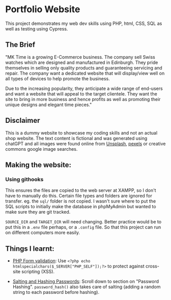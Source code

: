 # Portfolio Website

This project demonstrates my web dev skills using PHP, html, CSS, SQL as well as testing using Cypress.

## The Brief

"MK Time is a growing E-Commerce business. The company sell Swiss watches which are designed and manufactured in Edinburgh. They pride themselves in selling only quality products and guaranteeing servicing and repair. The company want a dedicated website that will display/view well on all types of devices to help promote the business.

Due to the increasing popularity, they anticipate a wide range of end-users and want a website that will appeal to the target clientele. They want the site to bring in more business and hence profits as well as promoting their unique designs and elegant time pieces."

## Disclaimer

This is a dummy website to showcase my coding skills and not an actual shop website. The text content is fictional and was generated using chatGPT and all images were found online from [Unsplash](https://help.unsplash.com/en/), [pexels](https://www.pexels.com/) or creative commons google image searches.

## Making the website:

### Using githooks

This ensures the files are copied to the web server at XAMPP, so I don't have to manually do this. Certain file types and folders are ignored for transfer. eg. the `sql/` folder is not copied. I wasn't sure where to put the SQL scripts to initially make the database in phpMyAdmin but wanted to make sure they are git tracked.

`SOURCE_DIR` and `TARGET_DIR` will need changing. Better practice would be to put this in a `.env` file perhaps, or a `.config` file. So that this project can run on different computers more easily.

## Things I learnt:

- [PHP Form validation](https://www.w3schools.com/php/php_form_validation.asp): Use `<?php echo htmlspecialchars($_SERVER["PHP_SELF"]);?>` to protect against cross-site scripting (XSS).

- [Salting and Hashing Passwords](https://phptherightway.com/): Scroll down to section on "Password Hashing". `password_hash()` also takes care of salting (adding a random string to each password before hashing).
